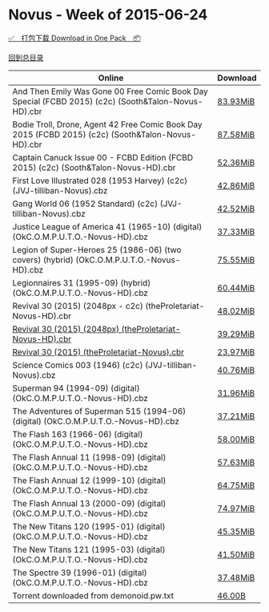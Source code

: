# Novus - Week of 2015-06-24

[✅&emsp;打包下载 Download in One Pack&emsp;📦](https://pan.baidu.com/s/175zVTWuLy9mirVxqmghqoA)

[回到总目录](https://github.com/alicewish/markdown/blob/master/Catalogs.md)



Online | Download
--- | ---
And Then Emily Was Gone 00 Free Comic Book Day Special (FCBD 2015) (c2c) (Sooth&Talon-Novus-HD).cbr | [83.93MiB](https://pan.baidu.com/s/175zVTWuLy9mirVxqmghqoA#list/path=%2FNovus%20-%20Week%20of%202015%20Q2%2FNovus%20-%20Week%20of%202015-06-24%2F%E3%82%AD%E3%82%AF%E3%82%AF%E3%82%AB%E3%82%BB%E3%82%A2%E3%82%A4%E3%82%B5%E3%82%B9%E3%82%BF%E3%82%B9%E3%82%A2%E3%82%A6%E3%82%B9%E3%82%BF%E3%82%B3%E3%82%A4%E3%82%B5%E3%82%B7%E3%82%BB%E3%82%B9%E3%82%B7%E3%82%B1%E3%82%A8%E3%82%B5%E3%82%B1%E3%82%BD%E3%82%AD%E3%82%AB%E3%82%AF%E3%82%AA%E3%82%A6&parentPath=%2FNovus%20-%20Week%20of%202015%20Q2)
Bodie Troll, Drone, Agent 42 Free Comic Book Day 2015 (FCBD 2015) (c2c) (Sooth&Talon-Novus-HD).cbr | [87.58MiB](https://pan.baidu.com/s/175zVTWuLy9mirVxqmghqoA#list/path=%2FNovus%20-%20Week%20of%202015%20Q2%2FNovus%20-%20Week%20of%202015-06-24%2F%E3%82%BB%E3%82%B7%E3%82%A8%E3%82%B1%E3%82%B9%E3%82%AF%E3%82%B7%E3%82%AF%E3%82%A2%E3%82%A8%E3%82%B5%E3%82%A8%E3%82%AB%E3%82%B9%E3%82%B3%E3%82%AA%E3%82%A4%E3%82%AA%E3%82%A6%E3%82%B1%E3%82%B3%E3%82%B3%E3%82%AB%E3%82%AB%E3%82%AA%E3%82%B1%E3%82%AD%E3%82%B5%E3%82%A6%E3%82%B1%E3%82%A8%E3%82%B5&parentPath=%2FNovus%20-%20Week%20of%202015%20Q2)
Captain Canuck Issue 00 - FCBD Edition (FCBD 2015) (c2c) (Sooth&Talon-Novus-HD).cbr | [52.36MiB](https://pan.baidu.com/s/175zVTWuLy9mirVxqmghqoA#list/path=%2FNovus%20-%20Week%20of%202015%20Q2%2FNovus%20-%20Week%20of%202015-06-24%2F%E3%82%AF%E3%82%AA%E3%82%B1%E3%82%AD%E3%82%A2%E3%82%A4%E3%82%BF%E3%82%BB%E3%82%A2%E3%82%A4%E3%82%B5%E3%82%AD%E3%82%AD%E3%82%AA%E3%82%BF%E3%82%AA%E3%82%A4%E3%82%BB%E3%82%B1%E3%82%B9%E3%82%AD%E3%82%AB%E3%82%B9%E3%82%A4%E3%82%A2%E3%82%BF%E3%82%AD%E3%82%B7%E3%82%AB%E3%82%AF%E3%82%BF%E3%82%B3&parentPath=%2FNovus%20-%20Week%20of%202015%20Q2)
First Love Illustrated 028 (1953 Harvey) (c2c) (JVJ-tilliban-Novus).cbz | [42.86MiB](https://pan.baidu.com/s/175zVTWuLy9mirVxqmghqoA#list/path=%2FNovus%20-%20Week%20of%202015%20Q2%2FNovus%20-%20Week%20of%202015-06-24%2F%E3%82%B9%E3%82%B7%E3%82%BD%E3%82%AD%E3%82%AB%E3%82%B5%E3%82%AD%E3%82%B1%E3%82%A6%E3%82%BD%E3%82%B7%E3%82%A2%E3%82%BD%E3%82%AB%E3%82%BF%E3%82%B5%E3%82%B9%E3%82%AF%E3%82%B7%E3%82%B1%E3%82%AF%E3%82%BF%E3%82%AB%E3%82%B3%E3%82%B7%E3%82%B5%E3%82%B7%E3%82%BD%E3%82%B9%E3%82%BD%E3%82%B9%E3%82%AF&parentPath=%2FNovus%20-%20Week%20of%202015%20Q2)
Gang World 06 (1952 Standard) (c2c) (JVJ-tilliban-Novus).cbz | [42.52MiB](https://pan.baidu.com/s/175zVTWuLy9mirVxqmghqoA#list/path=%2FNovus%20-%20Week%20of%202015%20Q2%2FNovus%20-%20Week%20of%202015-06-24%2F%E3%82%BF%E3%82%A2%E3%82%BF%E3%82%AD%E3%82%BB%E3%82%BB%E3%82%AA%E3%82%B5%E3%82%B9%E3%82%AF%E3%82%AB%E3%82%BD%E3%82%B1%E3%82%BF%E3%82%A2%E3%82%A4%E3%82%AF%E3%82%BF%E3%82%B5%E3%82%B7%E3%82%B7%E3%82%AB%E3%82%AA%E3%82%AD%E3%82%BD%E3%82%A2%E3%82%B9%E3%82%B9%E3%82%AD%E3%82%B5%E3%82%AB%E3%82%A4&parentPath=%2FNovus%20-%20Week%20of%202015%20Q2)
Justice League of America 41 (1965-10) (digital) (OkC.O.M.P.U.T.O.-Novus-HD).cbz | [37.33MiB](https://pan.baidu.com/s/175zVTWuLy9mirVxqmghqoA#list/path=%2FNovus%20-%20Week%20of%202015%20Q2%2FNovus%20-%20Week%20of%202015-06-24%2F%E3%82%BD%E3%82%B7%E3%82%B9%E3%82%B5%E3%82%BD%E3%82%AF%E3%82%A8%E3%82%B9%E3%82%BD%E3%82%A6%E3%82%BB%E3%82%A4%E3%82%AB%E3%82%A2%E3%82%A6%E3%82%AD%E3%82%B5%E3%82%B5%E3%82%A6%E3%82%B5%E3%82%A8%E3%82%A4%E3%82%AD%E3%82%AB%E3%82%BF%E3%82%A6%E3%82%BF%E3%82%A8%E3%82%A2%E3%82%B1%E3%82%B1%E3%82%B3&parentPath=%2FNovus%20-%20Week%20of%202015%20Q2)
Legion of Super-Heroes 25 (1986-06) (two covers) (hybrid) (OkC.O.M.P.U.T.O.-Novus-HD).cbz | [75.55MiB](https://pan.baidu.com/s/175zVTWuLy9mirVxqmghqoA#list/path=%2FNovus%20-%20Week%20of%202015%20Q2%2FNovus%20-%20Week%20of%202015-06-24%2F%E3%82%A6%E3%82%AA%E3%82%AF%E3%82%BD%E3%82%AF%E3%82%B9%E3%82%A2%E3%82%AB%E3%82%B1%E3%82%AD%E3%82%AA%E3%82%AF%E3%82%B3%E3%82%AD%E3%82%AB%E3%82%BB%E3%82%B3%E3%82%AA%E3%82%AF%E3%82%B5%E3%82%AF%E3%82%A4%E3%82%BD%E3%82%B9%E3%82%B7%E3%82%A2%E3%82%A4%E3%82%B3%E3%82%B9%E3%82%A2%E3%82%BF%E3%82%BB&parentPath=%2FNovus%20-%20Week%20of%202015%20Q2)
Legionnaires 31 (1995-09) (hybrid) (OkC.O.M.P.U.T.O.-Novus-HD).cbz | [60.44MiB](https://pan.baidu.com/s/175zVTWuLy9mirVxqmghqoA#list/path=%2FNovus%20-%20Week%20of%202015%20Q2%2FNovus%20-%20Week%20of%202015-06-24%2F%E3%82%A2%E3%82%AD%E3%82%AD%E3%82%AD%E3%82%A8%E3%82%A2%E3%82%B3%E3%82%A8%E3%82%AD%E3%82%B9%E3%82%AF%E3%82%A8%E3%82%BF%E3%82%BB%E3%82%A2%E3%82%BD%E3%82%AD%E3%82%A2%E3%82%B7%E3%82%A8%E3%82%B1%E3%82%B3%E3%82%B7%E3%82%AF%E3%82%AB%E3%82%AB%E3%82%B1%E3%82%AB%E3%82%B3%E3%82%A8%E3%82%B3%E3%82%AF&parentPath=%2FNovus%20-%20Week%20of%202015%20Q2)
Revival 30 (2015) (2048px - c2c) (theProletariat-Novus-HD).cbr | [48.02MiB](https://pan.baidu.com/s/175zVTWuLy9mirVxqmghqoA#list/path=%2FNovus%20-%20Week%20of%202015%20Q2%2FNovus%20-%20Week%20of%202015-06-24%2F%E3%82%B1%E3%82%B3%E3%82%AB%E3%82%BF%E3%82%BB%E3%82%B5%E3%82%B3%E3%82%BB%E3%82%A6%E3%82%BD%E3%82%A2%E3%82%AB%E3%82%BB%E3%82%AB%E3%82%A2%E3%82%A4%E3%82%A8%E3%82%A4%E3%82%B5%E3%82%AD%E3%82%B9%E3%82%AA%E3%82%A8%E3%82%A6%E3%82%B1%E3%82%AD%E3%82%BF%E3%82%BD%E3%82%AD%E3%82%BD%E3%82%A4%E3%82%B1&parentPath=%2FNovus%20-%20Week%20of%202015%20Q2)
[Revival 30 (2015) (2048px) (theProletariat-Novus-HD).cbr](https://github.com/alicewish/markdown/blob/master/comic/Revival-30-2015-2048px-theProletariat-Novus-HD-cbr.md) | [39.29MiB](https://pan.baidu.com/s/175zVTWuLy9mirVxqmghqoA#list/path=%2FNovus%20-%20Week%20of%202015%20Q2%2FNovus%20-%20Week%20of%202015-06-24%2F%E3%82%B1%E3%82%A6%E3%82%BD%E3%82%B1%E3%82%B7%E3%82%BF%E3%82%BD%E3%82%BF%E3%82%BD%E3%82%B7%E3%82%A8%E3%82%A8%E3%82%AF%E3%82%AA%E3%82%BF%E3%82%AB%E3%82%A6%E3%82%B1%E3%82%A2%E3%82%A8%E3%82%AA%E3%82%A8%E3%82%BD%E3%82%A8%E3%82%BB%E3%82%A6%E3%82%A4%E3%82%AF%E3%82%AF%E3%82%A8%E3%82%A8%E3%82%A8&parentPath=%2FNovus%20-%20Week%20of%202015%20Q2)
[Revival 30 (2015) (theProletariat-Novus).cbr](https://github.com/alicewish/markdown/blob/master/comic/Revival-30-2015-theProletariat-Novus-cbr.md) | [23.97MiB](https://pan.baidu.com/s/175zVTWuLy9mirVxqmghqoA#list/path=%2FNovus%20-%20Week%20of%202015%20Q2%2FNovus%20-%20Week%20of%202015-06-24%2F%E3%82%AA%E3%82%AA%E3%82%BB%E3%82%AB%E3%82%A6%E3%82%AD%E3%82%A2%E3%82%AA%E3%82%B9%E3%82%A2%E3%82%B5%E3%82%AF%E3%82%A8%E3%82%B9%E3%82%BF%E3%82%A8%E3%82%B5%E3%82%BD%E3%82%A8%E3%82%BD%E3%82%AD%E3%82%B9%E3%82%AA%E3%82%BB%E3%82%A6%E3%82%A8%E3%82%B3%E3%82%BF%E3%82%B9%E3%82%B5%E3%82%B1%E3%82%A2&parentPath=%2FNovus%20-%20Week%20of%202015%20Q2)
Science Comics 003 (1946) (c2c) (JVJ-tilliban-Novus).cbz | [40.76MiB](https://pan.baidu.com/s/175zVTWuLy9mirVxqmghqoA#list/path=%2FNovus%20-%20Week%20of%202015%20Q2%2FNovus%20-%20Week%20of%202015-06-24%2F%E3%82%AD%E3%82%A6%E3%82%AA%E3%82%A6%E3%82%BD%E3%82%A8%E3%82%A6%E3%82%AA%E3%82%AF%E3%82%B7%E3%82%A4%E3%82%B1%E3%82%BD%E3%82%A4%E3%82%BB%E3%82%B9%E3%82%B5%E3%82%B7%E3%82%BF%E3%82%B9%E3%82%A8%E3%82%AD%E3%82%AD%E3%82%B9%E3%82%B7%E3%82%A6%E3%82%B9%E3%82%B7%E3%82%B7%E3%82%B9%E3%82%BF%E3%82%B7&parentPath=%2FNovus%20-%20Week%20of%202015%20Q2)
Superman 94 (1994-09) (digital) (OkC.O.M.P.U.T.O.-Novus-HD).cbz | [31.96MiB](https://pan.baidu.com/s/175zVTWuLy9mirVxqmghqoA#list/path=%2FNovus%20-%20Week%20of%202015%20Q2%2FNovus%20-%20Week%20of%202015-06-24%2F%E3%82%A8%E3%82%B3%E3%82%AD%E3%82%AD%E3%82%A8%E3%82%B1%E3%82%BD%E3%82%AD%E3%82%B9%E3%82%AA%E3%82%AF%E3%82%AA%E3%82%AA%E3%82%A6%E3%82%A4%E3%82%B3%E3%82%A4%E3%82%A8%E3%82%AA%E3%82%B1%E3%82%BD%E3%82%B1%E3%82%B9%E3%82%AF%E3%82%BD%E3%82%B1%E3%82%A8%E3%82%A8%E3%82%B3%E3%82%AD%E3%82%AA%E3%82%AA&parentPath=%2FNovus%20-%20Week%20of%202015%20Q2)
The Adventures of Superman 515 (1994-06) (digital) (OkC.O.M.P.U.T.O.-Novus-HD).cbz | [37.21MiB](https://pan.baidu.com/s/175zVTWuLy9mirVxqmghqoA#list/path=%2FNovus%20-%20Week%20of%202015%20Q2%2FNovus%20-%20Week%20of%202015-06-24%2F%E3%82%AD%E3%82%AA%E3%82%A4%E3%82%AB%E3%82%AF%E3%82%AB%E3%82%B9%E3%82%A4%E3%82%A4%E3%82%A4%E3%82%A6%E3%82%BF%E3%82%AD%E3%82%B3%E3%82%B7%E3%82%AF%E3%82%B5%E3%82%AB%E3%82%AF%E3%82%BF%E3%82%B5%E3%82%A8%E3%82%A4%E3%82%BF%E3%82%AF%E3%82%AF%E3%82%B1%E3%82%B7%E3%82%AB%E3%82%BB%E3%82%A6%E3%82%B3&parentPath=%2FNovus%20-%20Week%20of%202015%20Q2)
The Flash 163 (1966-06) (digital) (OkC.O.M.P.U.T.O.-Novus-HD).cbz | [58.00MiB](https://pan.baidu.com/s/175zVTWuLy9mirVxqmghqoA#list/path=%2FNovus%20-%20Week%20of%202015%20Q2%2FNovus%20-%20Week%20of%202015-06-24%2F%E3%82%B9%E3%82%B7%E3%82%B5%E3%82%AA%E3%82%BF%E3%82%B5%E3%82%BD%E3%82%A4%E3%82%B1%E3%82%A4%E3%82%B9%E3%82%B1%E3%82%B7%E3%82%A4%E3%82%B7%E3%82%BF%E3%82%AB%E3%82%A2%E3%82%BD%E3%82%AF%E3%82%B9%E3%82%AD%E3%82%B3%E3%82%A4%E3%82%B7%E3%82%AF%E3%82%AB%E3%82%AA%E3%82%B9%E3%82%A6%E3%82%B9%E3%82%A4&parentPath=%2FNovus%20-%20Week%20of%202015%20Q2)
The Flash Annual 11 (1998-09) (digital) (OkC.O.M.P.U.T.O.-Novus-HD).cbz | [57.63MiB](https://pan.baidu.com/s/175zVTWuLy9mirVxqmghqoA#list/path=%2FNovus%20-%20Week%20of%202015%20Q2%2FNovus%20-%20Week%20of%202015-06-24%2F%E3%82%B5%E3%82%AB%E3%82%A6%E3%82%AB%E3%82%AA%E3%82%B1%E3%82%AB%E3%82%BD%E3%82%B3%E3%82%A6%E3%82%BB%E3%82%B9%E3%82%BB%E3%82%AD%E3%82%AD%E3%82%A4%E3%82%AA%E3%82%A8%E3%82%AD%E3%82%BD%E3%82%B9%E3%82%AB%E3%82%A4%E3%82%A8%E3%82%B1%E3%82%AB%E3%82%A4%E3%82%A8%E3%82%B3%E3%82%BB%E3%82%B9%E3%82%A2&parentPath=%2FNovus%20-%20Week%20of%202015%20Q2)
The Flash Annual 12 (1999-10) (digital) (OkC.O.M.P.U.T.O.-Novus-HD).cbz | [64.75MiB](https://pan.baidu.com/s/175zVTWuLy9mirVxqmghqoA#list/path=%2FNovus%20-%20Week%20of%202015%20Q2%2FNovus%20-%20Week%20of%202015-06-24%2F%E3%82%BB%E3%82%AD%E3%82%B5%E3%82%AF%E3%82%B5%E3%82%B3%E3%82%A4%E3%82%AD%E3%82%A8%E3%82%B5%E3%82%AF%E3%82%A2%E3%82%BD%E3%82%B7%E3%82%B9%E3%82%AA%E3%82%AB%E3%82%A4%E3%82%B5%E3%82%A8%E3%82%BF%E3%82%AD%E3%82%B7%E3%82%A2%E3%82%BD%E3%82%A8%E3%82%B3%E3%82%B3%E3%82%A4%E3%82%A4%E3%82%BF%E3%82%B7&parentPath=%2FNovus%20-%20Week%20of%202015%20Q2)
The Flash Annual 13 (2000-09) (digital) (OkC.O.M.P.U.T.O.-Novus-HD).cbz | [74.97MiB](https://pan.baidu.com/s/175zVTWuLy9mirVxqmghqoA#list/path=%2FNovus%20-%20Week%20of%202015%20Q2%2FNovus%20-%20Week%20of%202015-06-24%2F%E3%82%A6%E3%82%BF%E3%82%AD%E3%82%B7%E3%82%B9%E3%82%BF%E3%82%BB%E3%82%BF%E3%82%AF%E3%82%B5%E3%82%BF%E3%82%A8%E3%82%B1%E3%82%AA%E3%82%B1%E3%82%B5%E3%82%B5%E3%82%AD%E3%82%B3%E3%82%A8%E3%82%B5%E3%82%A2%E3%82%A8%E3%82%A2%E3%82%B7%E3%82%BB%E3%82%AA%E3%82%A2%E3%82%B5%E3%82%A6%E3%82%B3%E3%82%AA&parentPath=%2FNovus%20-%20Week%20of%202015%20Q2)
The New Titans 120 (1995-01) (digital) (OkC.O.M.P.U.T.O.-Novus-HD).cbz | [45.35MiB](https://pan.baidu.com/s/175zVTWuLy9mirVxqmghqoA#list/path=%2FNovus%20-%20Week%20of%202015%20Q2%2FNovus%20-%20Week%20of%202015-06-24%2F%E3%82%A6%E3%82%B5%E3%82%BF%E3%82%B3%E3%82%AB%E3%82%AF%E3%82%AA%E3%82%B1%E3%82%A6%E3%82%B9%E3%82%B7%E3%82%AB%E3%82%A6%E3%82%B1%E3%82%AD%E3%82%B3%E3%82%AF%E3%82%B5%E3%82%A8%E3%82%A2%E3%82%AD%E3%82%B5%E3%82%A4%E3%82%A6%E3%82%B1%E3%82%AD%E3%82%BB%E3%82%AA%E3%82%B1%E3%82%B7%E3%82%AB%E3%82%B5&parentPath=%2FNovus%20-%20Week%20of%202015%20Q2)
The New Titans 121 (1995-03) (digital) (OkC.O.M.P.U.T.O.-Novus-HD).cbz | [41.50MiB](https://pan.baidu.com/s/175zVTWuLy9mirVxqmghqoA#list/path=%2FNovus%20-%20Week%20of%202015%20Q2%2FNovus%20-%20Week%20of%202015-06-24%2F%E3%82%BD%E3%82%BF%E3%82%A2%E3%82%B1%E3%82%A4%E3%82%B1%E3%82%A4%E3%82%BF%E3%82%AA%E3%82%B7%E3%82%B3%E3%82%A8%E3%82%AA%E3%82%B3%E3%82%BB%E3%82%BD%E3%82%B7%E3%82%BF%E3%82%B5%E3%82%AA%E3%82%BD%E3%82%B9%E3%82%BF%E3%82%B7%E3%82%B3%E3%82%A8%E3%82%AA%E3%82%A4%E3%82%AB%E3%82%A2%E3%82%BD%E3%82%A8&parentPath=%2FNovus%20-%20Week%20of%202015%20Q2)
The Spectre 39 (1996-01) (digital) (OkC.O.M.P.U.T.O.-Novus-HD).cbz | [37.48MiB](https://pan.baidu.com/s/175zVTWuLy9mirVxqmghqoA#list/path=%2FNovus%20-%20Week%20of%202015%20Q2%2FNovus%20-%20Week%20of%202015-06-24%2F%E3%82%BF%E3%82%BB%E3%82%B3%E3%82%AF%E3%82%AF%E3%82%AA%E3%82%A8%E3%82%AD%E3%82%B5%E3%82%BD%E3%82%A2%E3%82%B7%E3%82%AB%E3%82%B3%E3%82%A6%E3%82%A4%E3%82%B7%E3%82%A2%E3%82%BF%E3%82%A8%E3%82%AF%E3%82%B1%E3%82%B3%E3%82%B5%E3%82%A2%E3%82%A8%E3%82%B3%E3%82%B5%E3%82%B3%E3%82%AF%E3%82%AD%E3%82%AA&parentPath=%2FNovus%20-%20Week%20of%202015%20Q2)
Torrent downloaded from demonoid.pw.txt | [46.00B](https://pan.baidu.com/s/175zVTWuLy9mirVxqmghqoA#list/path=%2FNovus%20-%20Week%20of%202015%20Q2%2FNovus%20-%20Week%20of%202015-06-24%2F%E3%82%B1%E3%82%A4%E3%82%B9%E3%82%B3%E3%82%A8%E3%82%BD%E3%82%B5%E3%82%BB%E3%82%AB%E3%82%B1%E3%82%BD%E3%82%BD%E3%82%BF%E3%82%AA%E3%82%B9%E3%82%A2%E3%82%B5%E3%82%A6%E3%82%A4%E3%82%A8%E3%82%A6%E3%82%AA%E3%82%B7%E3%82%A8%E3%82%A8%E3%82%BF%E3%82%A6%E3%82%A2%E3%82%B7%E3%82%B9%E3%82%AD%E3%82%A2&parentPath=%2FNovus%20-%20Week%20of%202015%20Q2)